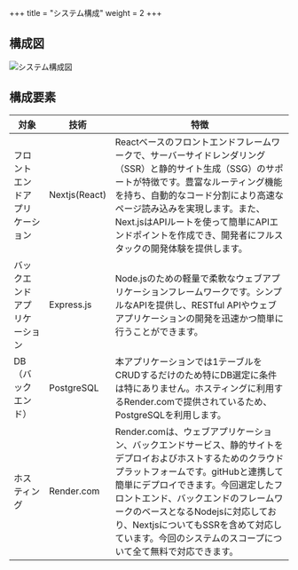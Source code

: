 +++
title = "システム構成"
weight = 2
+++

## 構成図
![システム構成図](/images/system.png?classes=left)
## 構成要素
| 対象 | 技術 | 特徴 |
|---|---| --- |
|フロントエンドアプリケーション|Nextjs(React)| Reactベースのフロントエンドフレームワークで、サーバーサイドレンダリング（SSR）と静的サイト生成（SSG）のサポートが特徴です。豊富なルーティング機能を持ち、自動的なコード分割により高速なページ読み込みを実現します。また、Next.jsはAPIルートを使って簡単にAPIエンドポイントを作成でき、開発者にフルスタックの開発体験を提供します。 |
|バックエンドアプリケーション|Express.js| Node.jsのための軽量で柔軟なウェブアプリケーションフレームワークです。シンプルなAPIを提供し、RESTful APIやウェブアプリケーションの開発を迅速かつ簡単に行うことができます。 |
| DB（バックエンド） | PostgreSQL | 本アプリケーションでは1テーブルをCRUDするだけのため特にDB選定に条件は特にありません。ホスティングに利用するRender.comで提供されているため、PostgreSQLを利用します。 | 
|ホスティング|Render.com| Render.comは、ウェブアプリケーション、バックエンドサービス、静的サイトをデプロイおよびホストするためのクラウドプラットフォームです。gitHubと連携して簡単にデプロイできます。今回選定したフロントエンド、バックエンドのフレームワークのベースとなるNodejsに対応しており、NextjsについてもSSRを含めて対応しています。今回のシステムのスコープについて全て無料で対応できます。 |
